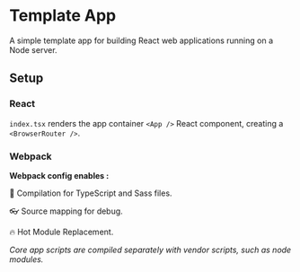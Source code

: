 # Template App

A simple template app for building React web applications running on a Node server.



## Setup

### React

```index.tsx``` renders the app container ```<App />``` React component, creating a ```<BrowserRouter />```.


### Webpack

**Webpack config enables :**

🚀   Compilation for TypeScript and Sass files.

👓   Source mapping for debug.

🔥    Hot Module Replacement.

*Core app scripts are compiled separately with vendor scripts, such as node modules.*


